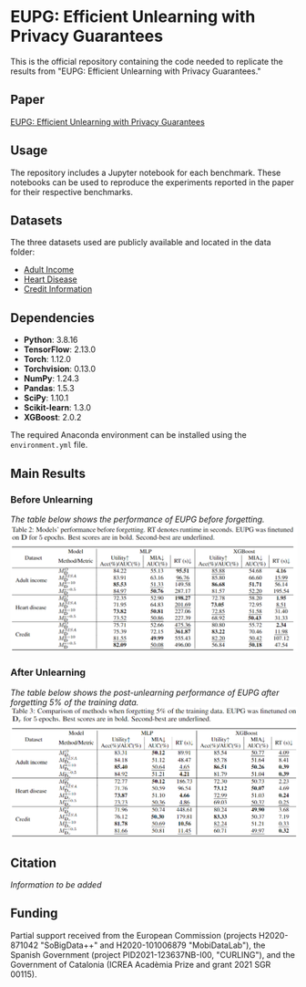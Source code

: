 # EUPG: Efficient Unlearning with Privacy Guarantees

This is the official repository containing the code needed to replicate the results from "EUPG: Efficient Unlearning with Privacy Guarantees."

## Paper

[EUPG: Efficient Unlearning with Privacy Guarantees]()

## Usage

The repository includes a Jupyter notebook for each benchmark. These notebooks can be used to reproduce the experiments reported in the paper for their respective benchmarks.

## Datasets

The three datasets used are publicly available and located in the data folder:
- [Adult Income](https://archive.ics.uci.edu/ml/datasets/Adult)
- [Heart Disease](https://www.kaggle.com/sulianova/cardiovascular-disease-dataset)
- [Credit Information](https://www.kaggle.com/c/GiveMeSomeCredit)

## Dependencies

- **Python**: 3.8.16
- **TensorFlow**: 2.13.0
- **Torch**: 1.12.0
- **Torchvision**: 0.13.0
- **NumPy**: 1.24.3
- **Pandas**: 1.5.3
- **SciPy**: 1.10.1
- **Scikit-learn**: 1.3.0
- **XGBoost**: 2.0.2

The required Anaconda environment can be installed using the `environment.yml` file.

## Main Results

### Before Unlearning

*The table below shows the performance of EUPG before forgetting.*  
![EUPG performance before unlearning](figures/before_ul.png)

### After Unlearning

*The table below shows the post-unlearning performance of EUPG after forgetting 5% of the training data.*  
![EUPG performance after unlearning](figures/after_ul.png)

## Citation

*Information to be added*

## Funding

Partial support received from the European Commission (projects H2020-871042 "SoBigData++" and H2020-101006879 "MobiDataLab"), the Spanish Government (project PID2021-123637NB-I00, "CURLING"), and the Government of Catalonia (ICREA Acadèmia Prize and grant 2021 SGR 00115).
